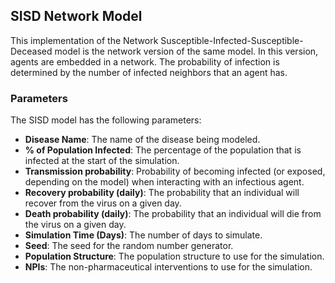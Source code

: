 ## SISD Network Model

This implementation of the Network Susceptible-Infected-Susceptible-Deceased model is the network version of the same model. In this version, agents are embedded in a network. The probability of infection is determined by the number of infected neighbors that an agent has.

### Parameters

The SISD model has the following parameters:

- **Disease Name**: The name of the disease being modeled.
- **% of Population Infected**: The percentage of the population that is infected at the start of the simulation.
- **Transmission probability**: Probability of becoming infected (or exposed, depending on the model) when interacting with an infectious agent.
- **Recovery probability (daily)**: The probability that an individual will recover from the virus on a given day.
- **Death probability (daily)**: The probability that an individual will die from the virus on a given day.
- **Simulation Time (Days)**: The number of days to simulate.
- **Seed**: The seed for the random number generator.
- **Population Structure**: The population structure to use for the simulation.
- **NPIs**: The non-pharmaceutical interventions to use for the simulation.
